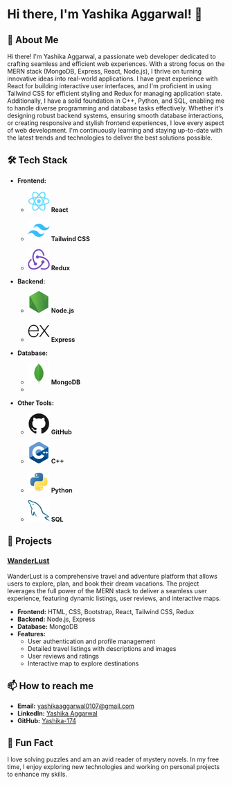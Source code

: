 # Hi there, I'm Yashika Aggarwal! 👋

## 💫 About Me
Hi there! I'm Yashika Aggarwal, a passionate web developer dedicated to crafting seamless and efficient web experiences. With a strong focus on the MERN stack (MongoDB, Express, React, Node.js), I thrive on turning innovative ideas into real-world applications. I have great experience with React for building interactive user interfaces, and I'm proficient in using Tailwind CSS for efficient styling and Redux for managing application state. Additionally, I have a solid foundation in C++, Python, and SQL, enabling me to handle diverse programming and database tasks effectively. Whether it's designing robust backend systems, ensuring smooth database interactions, or creating responsive and stylish frontend experiences, I love every aspect of web development. I'm continuously learning and staying up-to-date with the latest trends and technologies to deliver the best solutions possible.

## 🛠️ Tech Stack

- **Frontend:** 

  - <span><img src="https://raw.githubusercontent.com/devicons/devicon/master/icons/react/react-original.svg" alt="React" width="50" height="50"></span> **React**
    
  - <span><img src="https://raw.githubusercontent.com/devicons/devicon/master/icons/tailwindcss/tailwindcss-original.svg" alt="Tailwind CSS" width="50" height="50"> </span>**Tailwind CSS**
    
  - <span><img src="https://raw.githubusercontent.com/devicons/devicon/master/icons/redux/redux-original.svg" alt="Redux" width="50" height="50"></span> **Redux**
    
- **Backend:** 
  
  - <span><img src="https://raw.githubusercontent.com/devicons/devicon/master/icons/nodejs/nodejs-original.svg" alt="Node.js" width="50" height="50"></span> **Node.js**
   
  - <span><img src="https://raw.githubusercontent.com/devicons/devicon/master/icons/express/express-original.svg" alt="Express" width="50" height="50"></span> **Express**
    
- **Database:** 
  
  - <span><img src="https://raw.githubusercontent.com/devicons/devicon/master/icons/mongodb/mongodb-original.svg" alt="MongoDB" width="50" height="50"></span> **MongoDB**
  - 
- **Other Tools:**
  
  - <span><img src="https://raw.githubusercontent.com/devicons/devicon/master/icons/github/github-original.svg" alt="GitHub" width="50" height="50"> </span>**GitHub**
    
  - <span><img src="https://raw.githubusercontent.com/devicons/devicon/master/icons/cplusplus/cplusplus-original.svg" alt="C++" width="50" height="50"></span> **C++**
    
  - <span><img src="https://raw.githubusercontent.com/devicons/devicon/master/icons/python/python-original.svg" alt="Python" width="50" height="50"></span> **Python**
    
  - <span><img src="https://raw.githubusercontent.com/devicons/devicon/master/icons/mysql/mysql-original.svg" alt="SQL" width="50" height="50"></span> **SQL**
    

## 🚀 Projects

### [WanderLust](https://wanderlust-project-main.onrender.com/listings)
WanderLust is a comprehensive travel and adventure platform that allows users to explore, plan, and book their dream vacations. The project leverages the full power of the MERN stack to deliver a seamless user experience, featuring dynamic listings, user reviews, and interactive maps.

- **Frontend:** HTML, CSS, Bootstrap, React, Tailwind CSS, Redux
- **Backend:** Node.js, Express
- **Database:** MongoDB
- **Features:**
  - User authentication and profile management
  - Detailed travel listings with descriptions and images
  - User reviews and ratings
  - Interactive map to explore destinations

## 📫 How to reach me
- **Email:** <a href="mailto:yashikaaggarwal0107@gmail.com" target="_blank">yashikaaggarwal0107@gmail.com</a>
- **LinkedIn:** <a href="https://www.linkedin.com/in/yashika-aggarwal-a577a1273" target="_blank">Yashika Aggarwal</a>
- **GitHub:** <a href="https://github.com/Yashika-174" target="_blank">Yashika-174</a>


## 🌟 Fun Fact
I love solving puzzles and am an avid reader of mystery novels. In my free time, I enjoy exploring new technologies and working on personal projects to enhance my skills.
